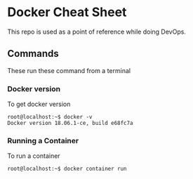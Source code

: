 # Docker Cheat Sheet

This repo is used as a point of reference while doing DevOps.

## Commands

These run these command from a terminal

### Docker version

To get docker version

```console
root@localhost:~$ docker -v
Docker version 18.06.1-ce, build e68fc7a
```

### Running a Container

To run a container

```console
root@localhost:~$ docker container run
```